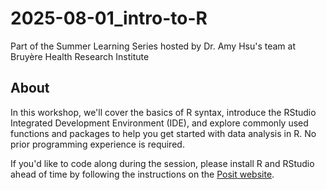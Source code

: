 # 2025-08-01_intro-to-R
Part of the Summer Learning Series hosted by Dr. Amy Hsu's team at Bruyère Health Research Institute

## About 

In this workshop, we'll cover the basics of R syntax, introduce the RStudio Integrated Development Environment (IDE), and explore commonly used functions and packages to help you get started with data analysis in R. No prior programming experience is required.

If you'd like to code along during the session, please install R and RStudio ahead of time by following the instructions on the [Posit website](https://posit.co/download/rstudio-desktop/).

